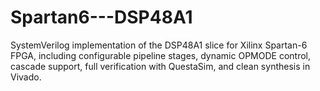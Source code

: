 # Spartan6---DSP48A1
SystemVerilog implementation of the DSP48A1 slice for Xilinx Spartan-6 FPGA, including configurable pipeline stages, dynamic OPMODE control, cascade support, full verification with QuestaSim, and clean synthesis in Vivado.

